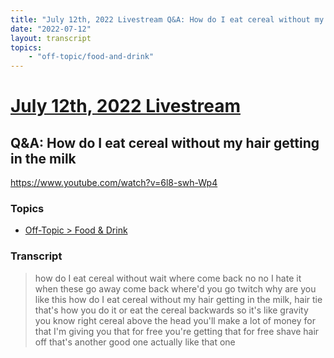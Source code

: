 ```yaml
---
title: "July 12th, 2022 Livestream Q&A: How do I eat cereal without my hair getting in the milk"
date: "2022-07-12"
layout: transcript
topics:
    - "off-topic/food-and-drink"
---
```

# [July 12th, 2022 Livestream](../2022-07-12.md)
## Q&A: How do I eat cereal without my hair getting in the milk
https://www.youtube.com/watch?v=6l8-swh-Wp4

### Topics
* [Off-Topic > Food & Drink](../topics/off-topic/food-and-drink.md)

### Transcript

> how do I eat cereal without wait where come back no no I hate it when these go away come back where'd you go twitch why are you like this how do I eat cereal without my hair getting in the milk, hair tie that's how you do it or eat the cereal backwards so it's like gravity you know right cereal above the head you'll make a lot of money for that I'm giving you that for free you're getting that for free shave hair off that's another good one actually like that one
